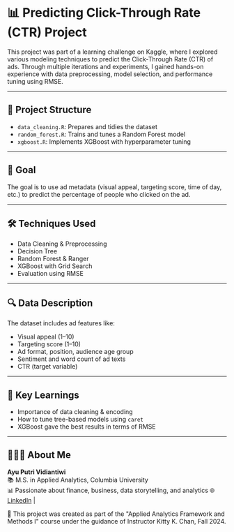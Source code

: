# 📊 Predicting Click-Through Rate (CTR) Project
This project was part of a learning challenge on Kaggle, where I explored various modeling techniques to predict the Click-Through Rate (CTR) of ads. Through multiple iterations and experiments, I gained hands-on experience with data preprocessing, model selection, and performance tuning using RMSE. 

---

## 📁 Project Structure
- `data_cleaning.R`: Prepares and tidies the dataset
- `random_forest.R`: Trains and tunes a Random Forest model
- `xgboost.R`: Implements XGBoost with hyperparameter tuning

---

## 📌 Goal
The goal is to use ad metadata (visual appeal, targeting score, time of day, etc.) to predict the percentage of people who clicked on the ad.

---

## 🛠️ Techniques Used
- Data Cleaning & Preprocessing
- Decision Tree
- Random Forest & Ranger
- XGBoost with Grid Search
- Evaluation using RMSE

---

## 🔍 Data Description
The dataset includes ad features like:
- Visual appeal (1–10)
- Targeting score (1–10)
- Ad format, position, audience age group
- Sentiment and word count of ad texts
- CTR (target variable)

---

## 🧠 Key Learnings
- Importance of data cleaning & encoding
- How to tune tree-based models using `caret`
- XGBoost gave the best results in terms of RMSE

---

## 👩🏻‍💻 About Me

**Ayu Putri Vidiantiwi**  
📚 M.S. in Applied Analytics, Columbia University  
📊 Passionate about finance, business, data storytelling, and analytics
🌐 [LinkedIn](https://www.linkedin.com/in/ayuputriv/) | 


📌 This project was created as part of the "Applied Analytics Framework and Methods I" course under the guidance of Instructor Kitty K. Chan, Fall 2024.
